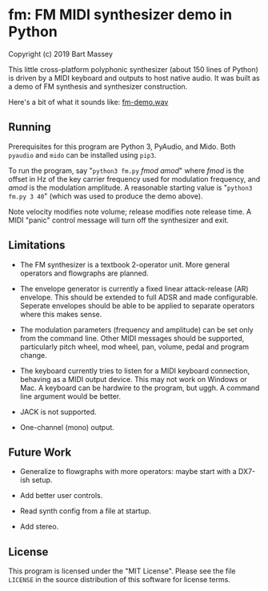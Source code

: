 # fm: FM MIDI synthesizer demo in Python
Copyright (c) 2019 Bart Massey

This little cross-platform polyphonic synthesizer (about 150
lines of Python) is driven by a MIDI keyboard and outputs to
host native audio. It was built as a demo of FM synthesis
and synthesizer construction.

Here's a bit of what it sounds like:
[fm-demo.wav](https://raw.githubusercontent.com/pdx-cs-sound/fm/master/fm-demo.wav)

## Running

Prerequisites for this program are Python 3, PyAudio, and
Mido. Both `pyaudio` and `mido` can be installed using
`pip3`.

To run the program, say "`python3 fm.py` *fmod* *amod*"
where *fmod* is the offset in Hz of the key carrier
frequency used for modulation frequency, and *amod* is the
modulation amplitude. A reasonable starting value is
"`python3 fm.py 3 40`" (which was used to produce the demo
above).

Note velocity modifies note volume; release modifies note
release time. A MIDI "panic" control message will turn off
the synthesizer and exit.

## Limitations

* The FM synthesizer is a textbook 2-operator unit. More
  general operators and flowgraphs are planned.

* The envelope generator is currently a fixed linear
  attack-release (AR) envelope. This should be extended to
  full ADSR and made configurable. Seperate envelopes should
  be able to be applied to separate operators where this
  makes sense.

* The modulation parameters (frequency and amplitude) can be
  set only from the command line. Other MIDI messages should
  be supported, particularly pitch wheel, mod wheel, pan,
  volume, pedal and program change.

* The keyboard currently tries to listen for a MIDI keyboard
  connection, behaving as a MIDI output device. This may not
  work on Windows or Mac. A keyboard can be hardwire to the
  program, but uggh. A command line argument would be
  better.

* JACK is not supported.

* One-channel (mono) output.

## Future Work

* Generalize to flowgraphs with more operators: maybe start
  with a DX7-ish setup.

* Add better user controls.

* Read synth config from a file at startup.

* Add stereo.

## License

This program is licensed under the "MIT License".  Please
see the file `LICENSE` in the source distribution of this
software for license terms.

